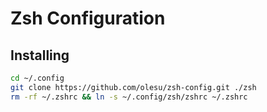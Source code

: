 # Zsh Configuration

## Installing

```bash
cd ~/.config
git clone https://github.com/olesu/zsh-config.git ./zsh
rm -rf ~/.zshrc && ln -s ~/.config/zsh/zshrc ~/.zshrc
```
